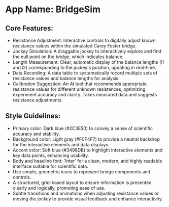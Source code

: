 # **App Name**: BridgeSim

## Core Features:

- Resistance Adjustment: Interactive controls to digitally adjust known resistance values within the simulated Carey Foster bridge.
- Jockey Simulation: A draggable jockey to interactively explore and find the null point on the bridge, which indicates balance.
- Length Measurement: Clear, automatic display of the balance lengths (l1 and l2) corresponding to the jockey's position, updating in real-time.
- Data Recording: A data table to systematically record multiple sets of resistance values and balance lengths for analysis.
- Calibration Suggestion: An AI tool that recommends appropriate resistance values for different unknown resistances, optimizing experiment accuracy and clarity. Takes measured data and suggests resistance adjustments.

## Style Guidelines:

- Primary color: Dark blue (#2C3E50) to convey a sense of scientific accuracy and stability.
- Background color: Light gray (#F0F4F7) to provide a neutral backdrop for the interactive elements and data displays.
- Accent color: Soft blue (#3498DB) to highlight interactive elements and key data points, enhancing usability.
- Body and headline font: 'Inter' for a clean, modern, and highly readable interface suitable for scientific data.
- Use simple, geometric icons to represent bridge components and controls.
- A structured, grid-based layout to ensure information is presented clearly and logically, promoting ease of use.
- Subtle transitions and animations when adjusting resistance values or moving the jockey to provide visual feedback and enhance interactivity.
